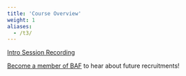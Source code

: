 ```yaml
---
title: 'Course Overview'
weight: 1
aliases:
  - /t3/
---
```


[Intro Session Recording](https://www.youtube.com/watch?v=xQorCd0y9Zg)

[Become a member of BAF](https://blockchainacceleration.org/membership) to hear about future recruitments!
